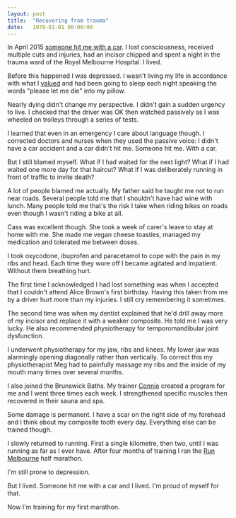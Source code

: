 ```yaml
---
layout: post
title:  "​Recovering from trauma"
date:   1970-01-01 00:00:00
---
```


In April 2015 [someone hit me with a car][].
I lost consciousness, received multiple cuts and injuries, had an incisor chipped and spent a night in the trauma ward of the Royal Melbourne Hospital.
I lived.

[someone hit me with a car]: http://danm.it/someone-hit-me-with-a-car.html

Before this happened I was depressed.
I wasn't living my life in accordance with what I [valued][] and had been going to sleep each night speaking the words "please let me die" into my pillow.

[valued]: http://danm.it/values.html

Nearly dying didn't change my perspective.
I didn't gain a sudden urgency to live.
I checked that the driver was OK then watched passively as I was wheeled on trolleys through a series of tests.

I learned that even in an emergency I care about language though.
I corrected doctors and nurses when they used the passive voice: I didn't have a car accident and a car didn't hit me.
Someone hit me.
With a car.

But I still blamed myself.
What if I had waited for the next light?
What if I had waited one more day for that haircut?
What if I was deliberately running in front of traffic to invite death?

A lot of people blamed me actually.
My father said he taught me not to run near roads.
Several people told me that I shouldn't have had wine with lunch.
Many people told me that's the risk I take when riding bikes on roads even though I wasn't riding a bike at all.

Cass was excellent though.
She took a week of carer's leave to stay at home with me.
She made me vegan cheese toasties, managed my medication and tolerated me between doses.

I took oxycodone, ibuprofen and paracetamol to cope with the pain in my ribs and head.
Each time they wore off I became agitated and impatient.
Without them breathing hurt.

The first time I acknowledged I had lost something was when I accepted that I couldn't attend Alice Brown's first birthday.
Having this taken from me by a driver hurt more than my injuries.
I still cry remembering it sometimes.

The second time was when my dentist explained that he'd drill away more of my incisor and replace it with a weaker composite.
He told me I was very lucky.
He also recommended physiotherapy for temporomandibular joint dysfunction.

I underwent physiotherapy for my jaw, ribs and knees.
My lower jaw was alarmingly opening diagonally rather than vertically.
To correct this my physiotherapist Meg had to painfully massage my ribs and the inside of my mouth many times over several months.

I also joined the Brunswick Baths.
My trainer [Connie][] created a program for me and I went three times each week.
I strengthened specific muscles then recovered in their sauna and spa.

[Connie]: https://instagram.com/concon_b

Some damage is permanent.
I have a scar on the right side of my forehead and I think about my composite tooth every day.
Everything else can be trained though.

<!-- I'm aware of the muscles that support my spine and neck and can feel their limitations. -->
<!-- But I'm training them too. -->

I slowly returned to running.
First a single kilometre, then two, until I was running as far as I ever have.
After four months of training I ran the [Run Melbourne][] half marathon.

[Run Melbourne]: http://runmelbourne.com.au

I'm still prone to depression.
<!-- This near-death experience wasn't -->
<!-- It was a brutal and meaningless act done to me by a negligent driver. -->

But I lived.
Someone hit me with a car and I lived.
I'm proud of myself for that.

Now I'm training for my first marathon.